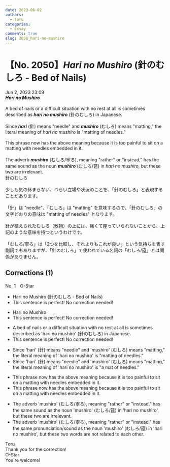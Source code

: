 ```yaml
---
date: 2023-06-02
authors:
  - toru
categories:
  - Essay
comments: true
slug: 2050_hari-no-mushiro
---
```


# 【No. 2050】<strong><em>Hari no Mushiro</strong></em> (針のむしろ - Bed of Nails)
<div class="date">Jun 2, 2023 23:09</div>
<div id="post"><div id="body_show_ori">
<strong><em>Hari no Mushiro</strong></em><br/><br/>A bed of nails or a difficult situation with no rest at all is sometimes described as <strong><em>hari no mushiro</em></strong> (針のむしろ) in Japanese.<br/><br/>Since <strong><em>hari</em></strong> (針) means "needle" and <strong><em>mushiro</em></strong> (むしろ) means "matting," the literal meaning of <em>hari no mushiro</em> is "matting of needles."<br/><br/>This phrase now has the above meaning because it is too painful to sit on a matting with needles embedded in it.<br/><br/>The adverb <strong><em>mushiro</em></strong> (むしろ/寧ろ), meaning "rather" or "instead," has the same sound as the noun <strong><em>mushiro</em></strong> (むしろ/筵) in <em>hari no mushiro</em>, but these two are irrelevant.
</div></div>

<!-- more -->

<div id="post_ja"><div id="body_show_mo">
針のむしろ<br/><br/>少しも気の休まらない、つらい立場や状況のことを、「針のむしろ」と表現することがあります。<br/><br/>「針」は "needle"、「むしろ」は "matting" を意味するので、「針のむしろ」の文字どおりの意味は "matting of needles" となります。<br/><br/>針が植えられたむしろ（敷物）の上には、痛くて座っていられないことから、上記のような意味を持つというわけです。<br/><br/>「むしろ/寧ろ」は「2つを比較し、それよりもこれが良い」という気持ちを表す副詞でもありますが、「針のむしろ」で使われている名詞の「むしろ/筵」とは関係がありません。
</div></div>

## Corrections (1)
<div id="block"><div class="first_name"> No. 1　<span class="just_name">O-Star</span></div><div id="block2">
<ul class="correction_field">
<li class="incorrect">Hari no Mushiro (針のむしろ - Bed of Nails)</li>
<li class="corrected perfect">This sentence is perfect! No correction needed!</li>
</ul>
<ul class="correction_field">
<li class="incorrect">Hari no Mushiro</li>
<li class="corrected perfect">This sentence is perfect! No correction needed!</li>
</ul>
<ul class="correction_field">
<li class="incorrect">A bed of nails or a difficult situation with no rest at all is sometimes described as 'hari no mushiro' (針のむしろ) in Japanese.</li>
<li class="corrected perfect">This sentence is perfect! No correction needed!</li>
</ul>
<ul class="correction_field">
<li class="incorrect">Since 'hari' (針) means "needle" and 'mushiro' (むしろ) means "matting," the literal meaning of 'hari no mushiro' is "matting of needles."</li>
<li class="corrected correct">
Since 'hari' (針) means "needle" and 'mushiro' (むしろ) means "matting," the literal meaning of 'hari no mushiro' is "<span class="f_bold">a mat of </span>needles."
</li>
</ul>
<ul class="correction_field">
<li class="incorrect">This phrase now has the above meaning because it is too painful to sit on a matting with needles embedded in it.</li>
<li class="corrected correct">
This phrase now has the above meaning because it is too painful to sit on a mat<span class="sline"><span class="f_red">ting</span></span> with needles embedded in it.
</li>
</ul>
<ul class="correction_field">
<li class="incorrect">The adverb 'mushiro' (むしろ/寧ろ), meaning "rather" or "instead," has the same sound as the noun 'mushiro' (むしろ/筵) in 'hari no mushiro', but these two are irrelevant.</li>
<li class="corrected correct">
The adverb 'mushiro' (むしろ/寧ろ), meaning "rather" or "instead," has the same <span class="f_blue">pronunciation/sound </span>as the noun 'mushiro' (むしろ/筵) in 'hari no mushiro', but these <span class="f_bold">two words are not related to each other.</span>
</li>
</ul>
</div><div class="name"><span class="just_name">Toru</span><br>
Thank you for the correction!
</div>
<div class="name"><span class="just_name">O-Star</span><br>
You're welcome!
</div>
</div>
